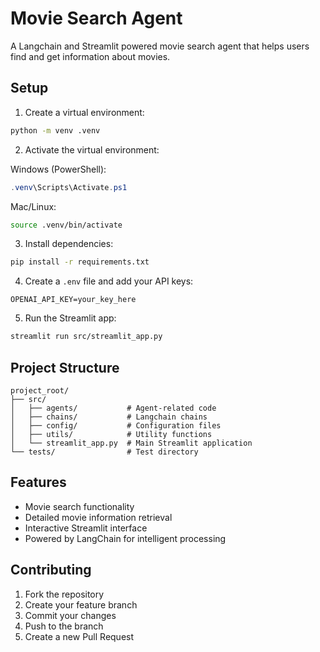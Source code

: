 # Movie Search Agent

A Langchain and Streamlit powered movie search agent that helps users find and get information about movies.

## Setup

1. Create a virtual environment:
```bash
python -m venv .venv
```

2. Activate the virtual environment:

Windows (PowerShell):
```powershell
.venv\Scripts\Activate.ps1
```

Mac/Linux:
```bash
source .venv/bin/activate
```

3. Install dependencies:
```bash
pip install -r requirements.txt
```

4. Create a `.env` file and add your API keys:
```
OPENAI_API_KEY=your_key_here
```

5. Run the Streamlit app:
```bash
streamlit run src/streamlit_app.py
```

## Project Structure

```
project_root/
├── src/
│   ├── agents/           # Agent-related code
│   ├── chains/           # Langchain chains
│   ├── config/           # Configuration files
│   ├── utils/            # Utility functions
│   └── streamlit_app.py  # Main Streamlit application
└── tests/                # Test directory
```

## Features

- Movie search functionality
- Detailed movie information retrieval
- Interactive Streamlit interface
- Powered by LangChain for intelligent processing

## Contributing

1. Fork the repository
2. Create your feature branch
3. Commit your changes
4. Push to the branch
5. Create a new Pull Request 